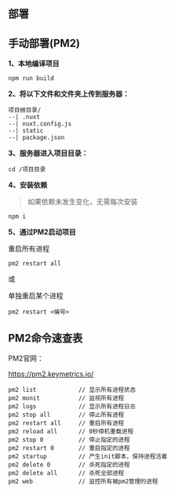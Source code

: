## 部署



## 手动部署(PM2)

**1、本地编译项目**

```
npm run build
```



**2、将以下文件和文件夹上传到服务器：**

```
项目根目录/
--| .nuxt
--| nuxt.config.js
--| static
--| package.json
```



**3、服务器进入项目目录：**

```
cd /项目目录
```



**4、安装依赖**

> 如果依赖未发生变化，无需每次安装

```
npm i
```



**5、通过PM2启动项目**

重启所有进程

```
pm2 restart all
```

或

单独重启某个进程

```
pm2 restart <编号>
```



## PM2命令速查表



PM2官网：

https://pm2.keymetrics.io/

```
pm2 list            // 显示所有进程状态
pm2 monit           // 监视所有进程
pm2 logs            // 显示所有进程日志
pm2 stop all        // 停止所有进程
pm2 restart all     // 重启所有进程
pm2 reload all      // 0秒停机重载进程
pm2 stop 0          // 停止指定的进程
pm2 restart 0       // 重启指定的进程
pm2 startup         // 产生init脚本，保持进程活着
pm2 delete 0        // 杀死指定的进程
pm2 delete all      // 杀死全部进程
pm2 web             // 监控所有被pm2管理的进程
```





